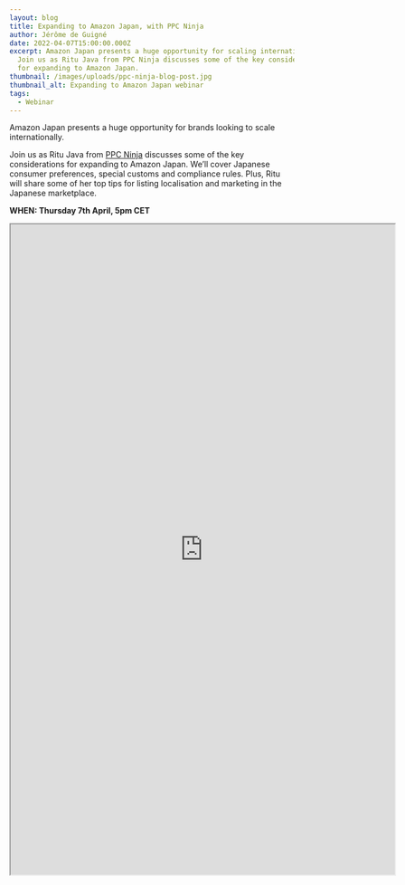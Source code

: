 ```yaml
---
layout: blog
title: Expanding to Amazon Japan, with PPC Ninja
author: Jérôme de Guigné
date: 2022-04-07T15:00:00.000Z
excerpt: Amazon Japan presents a huge opportunity for scaling internationally.
  Join us as Ritu Java from PPC Ninja discusses some of the key considerations
  for expanding to Amazon Japan.
thumbnail: /images/uploads/ppc-ninja-blog-post.jpg
thumbnail_alt: Expanding to Amazon Japan webinar
tags:
  - Webinar
---
```

<!--StartFragment-->

Amazon Japan presents a huge opportunity for brands looking to scale internationally. 

Join us as Ritu Java from [PPC Ninja](https://www.ppcninja.com/) discusses some of the key considerations for expanding to Amazon Japan. We’ll cover Japanese consumer preferences, special customs and compliance rules. Plus, Ritu will share some of her top tips for listing localisation and marketing in the Japanese marketplace.

**WHEN: Thursday 7th April, 5pm CET**

<iframe src="https://us02web.zoom.us/webinar/register/WN_wNydK6QOQfSu8_LNCNB-7g" width="680" height="1150"></iframe>

<!--EndFragment-->